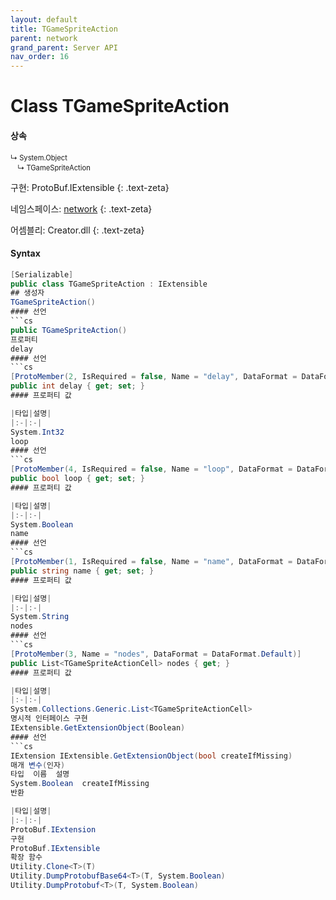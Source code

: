 ```yaml
---
layout: default
title: TGameSpriteAction
parent: network
grand_parent: Server API
nav_order: 16
---
```


# Class TGameSpriteAction

#### 상속
<div class="code-example" markdown="1" style = "font-size:0.8em;">
↳ System.Object<br/>
　↳ TGameSpriteAction
</div>

구현: ProtoBuf.IExtensible
{: .text-zeta}

네임스페이스: [network](../)
{: .text-zeta}

어셈블리: Creator.dll
{: .text-zeta}

#### Syntax
```cs
[Serializable]
public class TGameSpriteAction : IExtensible
## 생성자
TGameSpriteAction()
#### 선언
```cs
public TGameSpriteAction()
프로퍼티
delay
#### 선언
```cs
[ProtoMember(2, IsRequired = false, Name = "delay", DataFormat = DataFormat.TwosComplement)]
public int delay { get; set; }
#### 프로퍼티 값

|타입|설명|
|:-|:-|
System.Int32	
loop
#### 선언
```cs
[ProtoMember(4, IsRequired = false, Name = "loop", DataFormat = DataFormat.Default)]
public bool loop { get; set; }
#### 프로퍼티 값

|타입|설명|
|:-|:-|
System.Boolean	
name
#### 선언
```cs
[ProtoMember(1, IsRequired = false, Name = "name", DataFormat = DataFormat.Default)]
public string name { get; set; }
#### 프로퍼티 값

|타입|설명|
|:-|:-|
System.String	
nodes
#### 선언
```cs
[ProtoMember(3, Name = "nodes", DataFormat = DataFormat.Default)]
public List<TGameSpriteActionCell> nodes { get; }
#### 프로퍼티 값

|타입|설명|
|:-|:-|
System.Collections.Generic.List<TGameSpriteActionCell>	
명시적 인터페이스 구현
IExtensible.GetExtensionObject(Boolean)
#### 선언
```cs
IExtension IExtensible.GetExtensionObject(bool createIfMissing)
매개 변수(인자)
타입	이름	설명
System.Boolean	createIfMissing	
반환

|타입|설명|
|:-|:-|
ProtoBuf.IExtension	
구현
ProtoBuf.IExtensible
확장 함수
Utility.Clone<T>(T)
Utility.DumpProtobufBase64<T>(T, System.Boolean)
Utility.DumpProtobuf<T>(T, System.Boolean)